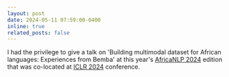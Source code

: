 ```yaml
---
layout: post
date: 2024-05-11 07:59:00-0400
inline: true
related_posts: false
---
```


I had the privilege to give a talk on 'Building multimodal dataset for African languages: Experiences from Bemba' at this year's [AfricaNLP 2024](https://sites.google.com/view/africanlp2024/home) edition that was co-located at [ICLR 2024](https://iclr.cc) conference.
